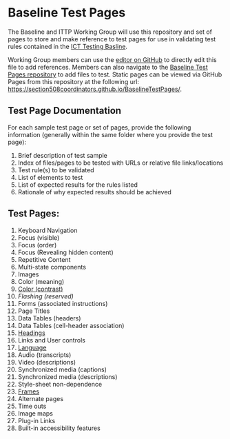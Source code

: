# Baseline Test Pages
The Baseline and ITTP Working Group will use this repository and set of pages to store and make reference to test pages for use in validating test rules contained in the [ICT Testing Basline](https://section508coordinators.github.io/ICTTestingBaseline/). 

Working Group members can use the [editor on GitHub](https://github.com/Section508Coordinators/BaselineTestPages/edit/master/README.md) to directly edit this file to add references. Members can also  navigate to the [Baseline Test Pages repository](https://github.com/Section508Coordinators/BaselineTestPages) to add files to test. Static pages can be viewed via GitHub Pages from this repository at the following url: <https://section508coordinators.github.io/BaselineTestPages/>.

## Test Page Documentation
For each sample test page or set of pages, provide the following information (generally within the same folder where you provide the test page):
1.	Brief description of test sample
2.	Index of files/pages to be tested with URLs or relative file links/locations
3.	Test rule(s) to be validated
4.	List of elements to test
5.	List of expected results for the rules listed
6.	Rationale of why expected results should be achieved

## Test Pages:
1. Keyboard Navigation
2. Focus (visible)
3. Focus (order)
4. Focus (Revealing hidden content)
5. Repetitive Content
6. Multi-state components
7. Images
8. Color (meaning)
9. [Color (contrast)](TestPages/9ColorContrast/9ColorContrast-TestPageDoc.md)
10. *Flashing (reserved)*
11. Forms (associated instructions)
12. Page Titles
13. Data Tables (headers)
14. Data Tables (cell-header association)
15. [Headings](TestPages/15Headings/15Headings-TestPageDoc.md)
16. Links and User controls
17. [Language](TestPages/17Language/17Language-TestPageDoc.md)
18. Audio (transcripts)
19. Video (descriptions)
20. Synchronized media (captions)
21. Synchronized media (descriptions)
22. Style-sheet non-dependence
23. [Frames](TestPages/23Frames/23Frames-TestPageDoc.md)
24. Alternate pages
25. Time outs
26. Image maps
27. Plug-in Links
28. Built-in accessibility features
